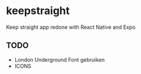 # keepstraight
Keep straight app redone with React Native and Expo

## TODO
- London Underground Font gebruiken
- ICONS
